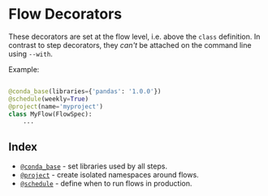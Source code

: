 
# Flow Decorators

These decorators are set at the flow level, i.e. above the `class` definition. In contrast to step decorators, they _can't_ be attached on the command line using `--with`.

Example:

```python

@conda_base(libraries={'pandas': '1.0.0'})
@schedule(weekly=True)
@project(name='myproject')
class MyFlow(FlowSpec):
    ...
```

## Index

 - [`@conda_base`](/api/flow-decorators/conda_base) - set libraries used by all steps.
 - [`@project`](/api/flow-decorators/project) - create isolated namespaces around flows.
 - [`@schedule`](/api/flow-decorators/schedule) - define when to run flows in production.